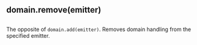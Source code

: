 ## domain.remove(emitter)

## 

The opposite of `domain.add(emitter)`. Removes domain handling from the
specified emitter.